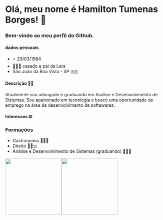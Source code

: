 # Olá, meu nome é Hamilton Tumenas Borges! 👋
### Bem-vindo ao meu perfil do Github.

####  dados pessoais
- ⭐ 29/03/1984 
- 👨‍👩‍👧 casado e pai da Lara
- São João da Boa Vista - SP 🇧🇷

#### Descrição 🙋‍♂️
Atualmente sou advogado e graduando em Análise e Desenvolvimento de Sistemas. Sou apaixonado em tecnologia e busco uma oportunidade de emprego na área de desenvolvimento de softawares.


#### Interesses 🤓


### Formações
- Gastronomia 👨‍🍳🔪 
- Direito 👨‍⚖️⚖ 
- Análise e Desenvolvimento de Sistemas (graduando) 👨‍💻📖 



<div> <img height="180em" src="https://github-readme-stats.vercel.app/api/top-langs/?username=hamiltontborges&layout=compact&langs_count=7&theme=dracula"/><img  height="180em"  src="https://github-readme-stats.vercel.app/api?username=hamiltontborges&show_icons=true&theme=dracula&include_all_commits=true&count_private=true"/>  </div>
